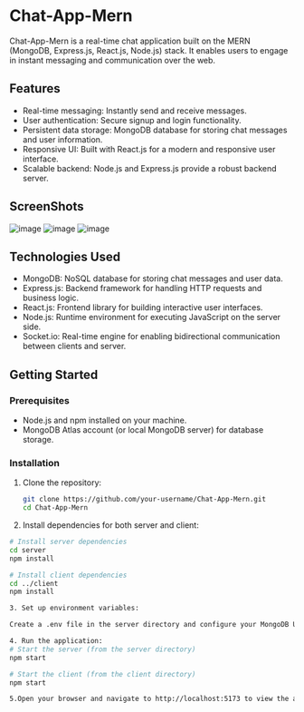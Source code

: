 # Chat-App-Mern

Chat-App-Mern is a real-time chat application built on the MERN (MongoDB, Express.js, React.js, Node.js) stack. It enables users to engage in instant messaging and communication over the web.

## Features

- Real-time messaging: Instantly send and receive messages.
- User authentication: Secure signup and login functionality.
- Persistent data storage: MongoDB database for storing chat messages and user information.
- Responsive UI: Built with React.js for a modern and responsive user interface.
- Scalable backend: Node.js and Express.js provide a robust backend server.

## ScreenShots
![image](https://github.com/Socialfew146575/Chat-App-Mern/assets/95147819/45f8d430-a4a4-4dc9-b8dd-ac33653794c7)
![image](https://github.com/Socialfew146575/Chat-App-Mern/assets/95147819/b72f100a-44d8-427a-8977-24bccceecc7a)
![image](https://github.com/Socialfew146575/Chat-App-Mern/assets/95147819/8ff483ad-dcd6-4f41-9f8c-fb9838368674)





## Technologies Used

- MongoDB: NoSQL database for storing chat messages and user data.
- Express.js: Backend framework for handling HTTP requests and business logic.
- React.js: Frontend library for building interactive user interfaces.
- Node.js: Runtime environment for executing JavaScript on the server side.
- Socket.io: Real-time engine for enabling bidirectional communication between clients and server.

## Getting Started

### Prerequisites

- Node.js and npm installed on your machine.
- MongoDB Atlas account (or local MongoDB server) for database storage.

### Installation

1. Clone the repository:

   ```bash
   git clone https://github.com/your-username/Chat-App-Mern.git
   cd Chat-App-Mern
2. Install dependencies for both server and client:
```bash
# Install server dependencies
cd server
npm install

# Install client dependencies
cd ../client
npm install

3. Set up environment variables:

Create a .env file in the server directory and configure your MongoDB URI and other necessary variables.

4. Run the application:
# Start the server (from the server directory)
npm start

# Start the client (from the client directory)
npm start

5.Open your browser and navigate to http://localhost:5173 to view the application.
